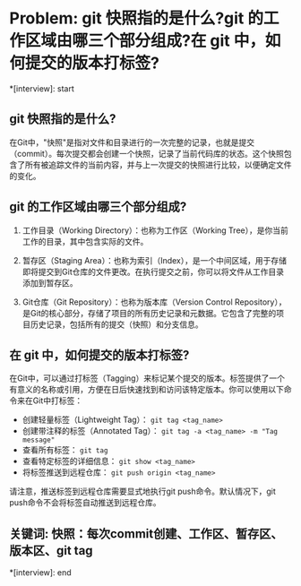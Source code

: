# Problem: git 快照指的是什么?git 的工作区域由哪三个部分组成?在 git 中，如何提交的版本打标签?

*[interview]: start
## git 快照指的是什么?
在Git中，"快照"是指对文件和目录进行的一次完整的记录，也就是提交（commit）。每次提交都会创建一个快照，记录了当前代码库的状态。这个快照包含了所有被追踪文件的当前内容，并与上一次提交的快照进行比较，以便确定文件的变化。

## git 的工作区域由哪三个部分组成?
1. 工作目录（Working Directory）：也称为工作区（Working Tree），是你当前工作的目录，其中包含实际的文件。

2. 暂存区（Staging Area）：也称为索引（Index），是一个中间区域，用于存储即将提交到Git仓库的文件更改。在执行提交之前，你可以将文件从工作目录添加到暂存区。

3. Git仓库（Git Repository）：也称为版本库（Version Control Repository），是Git的核心部分，存储了项目的所有历史记录和元数据。它包含了完整的项目历史记录，包括所有的提交（快照）和分支信息。

## 在 git 中，如何提交的版本打标签?
在Git中，可以通过打标签（Tagging）来标记某个提交的版本。标签提供了一个有意义的名称或引用，方便在日后快速找到和访问该特定版本。你可以使用以下命令来在Git中打标签：

- 创建轻量标签（Lightweight Tag）：
`git tag <tag_name>`
- 创建带注释的标签（Annotated Tag）：
`git tag -a <tag_name> -m "Tag message"`
- 查看所有标签：
`git tag`
- 查看特定标签的详细信息：
`git show <tag_name>`
- 将标签推送到远程仓库：
`git push origin <tag_name>`

请注意，推送标签到远程仓库需要显式地执行git push命令。默认情况下，git push命令不会将标签自动推送到远程仓库。

## 关键词: 快照：每次commit创建、工作区、暂存区、版本区、git tag
*[interview]: end
